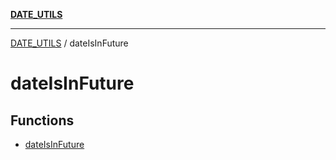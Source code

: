 [**DATE_UTILS**](../README.md)

***

[DATE_UTILS](../README.md) / dateIsInFuture

# dateIsInFuture

## Functions

- [dateIsInFuture](functions/dateIsInFuture.md)
